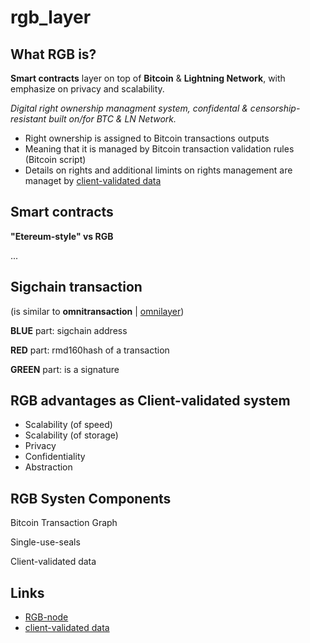 # rgb_layer

## What RGB is?

**Smart contracts** layer on top of **Bitcoin** & **Lightning Network**, with emphasize on privacy and scalability.

*Digital right ownership managment system, confidental & censorship-resistant built on/for BTC & LN Network.*

- Right ownership is assigned to Bitcoin transactions outputs
- Meaning that it is managed by Bitcoin transaction validation rules (Bitcoin script)
- Details on rights and additional limints on rights management are managet by [client-validated data](https://github.com/LNP-BP/client_side_validation/)

## Smart contracts

**"Etereum-style" vs RGB**

...


## Sigchain transaction

(is similar to **omnitransaction** | [omnilayer](https://www.omnilayer.org/))

**BLUE** part: sigchain address

**RED** part: rmd160hash of a transaction

**GREEN** part: is a signature


## RGB advantages as Client-validated system

- Scalability (of speed)
- Scalability (of storage)
- Privacy
- Confidentiality
- Abstraction


## RGB Systen Components

Bitcoin Transaction Graph

Single-use-seals

Client-validated data

## Links

- [RGB-node](https://github.com/RGB-WG/rgb-node)
- [client-validated data](https://github.com/LNP-BP/client_side_validation/)




